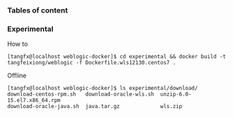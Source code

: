 ### Tables of content

### Experimental

How to

    [tangfx@localhost weblogic-docker]$ cd experimental && docker build -t tangfeixiong/weblogic -f Dockerfile.wls12130.centos7 .

Offline 

    [tangfx@localhost weblogic-docker]$ ls experimental/download/
    download-centos-rpm.sh   download-oracle-wls.sh  unzip-6.0-15.el7.x86_64.rpm
    download-oracle-java.sh  java.tar.gz             wls.zip

